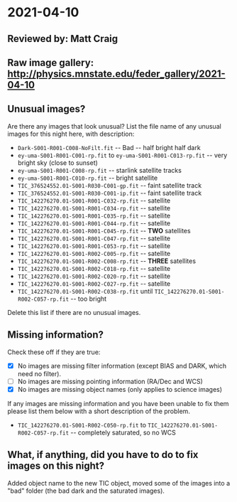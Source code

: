 # 2021-04-10

## Reviewed by:   Matt Craig 

## Raw image gallery: http://physics.mnstate.edu/feder_gallery/2021-04-10

## Unusual images?

Are there any images that look unusual? List the file name of any unusual images for this night here, with description:

+ `Dark-S001-R001-C008-NoFilt.fit` -- Bad -- half bright half dark
+ `ey-uma-S001-R001-C001-rp.fit` to `ey-uma-S001-R001-C013-rp.fit` -- very bright sky (close to sunset)
+ `ey-uma-S001-R001-C008-rp.fit` -- starlink satellite tracks
+ `ey-uma-S001-R001-C010-rp.fit` -- bright satellite
+ `TIC_376524552.01-S001-R030-C001-gp.fit` -- faint satellite track
+ `TIC_376524552.01-S001-R030-C001-ip.fit` -- faint satellite track
+ `TIC_142276270.01-S001-R001-C032-rp.fit` -- satellite
+ `TIC_142276270.01-S001-R001-C034-rp.fit` -- satellite
+ `TIC_142276270.01-S001-R001-C035-rp.fit` -- satellite
+ `TIC_142276270.01-S001-R001-C044-rp.fit` -- satellite
+ `TIC_142276270.01-S001-R001-C045-rp.fit` -- **TWO** satellites
+ `TIC_142276270.01-S001-R001-C047-rp.fit` -- satellite
+ `TIC_142276270.01-S001-R001-C053-rp.fit` -- satellite
+ `TIC_142276270.01-S001-R002-C005-rp.fit` -- satellite
+ `TIC_142276270.01-S001-R002-C008-rp.fit` -- **THREE** satellites
+ `TIC_142276270.01-S001-R002-C018-rp.fit` -- satellite
+ `TIC_142276270.01-S001-R002-C020-rp.fit` -- satellite
+ `TIC_142276270.01-S001-R002-C027-rp.fit` -- satellite
+ `TIC_142276270.01-S001-R002-C038-rp.fit` until `TIC_142276270.01-S001-R002-C057-rp.fit` -- too bright

Delete this list if there are no unusual images.

## Missing information?

Check these off if they are true:

- [x] No images are missing filter information (except BIAS and DARK, which need no filter).
- [ ] No images are missing pointing information (RA/Dec and WCS)
- [x] No images are missing object names (only applies to science images)

If any images are missing information and you have been unable to fix them please list
them below with a short description of the problem.

+ `TIC_142276270.01-S001-R002-C050-rp.fit` to `TIC_142276270.01-S001-R002-C057-rp.fit` -- completely saturated, so no WCS

## What, if anything, did you have to do to fix images on this night?

Added object name to the new TIC object, moved some of the images into a "bad" folder (the bad dark and the saturated images).
